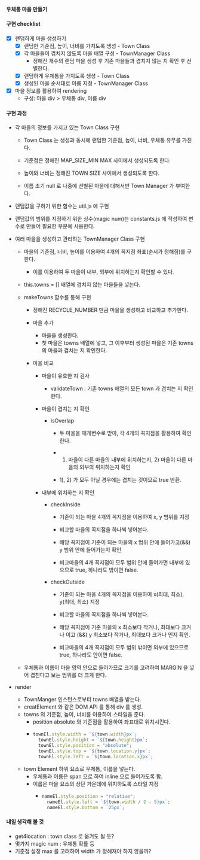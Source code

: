 
#### 우체통 마을 만들기

#### 구현 checklist

- [x] 랜덤하게 마을 생성하기
    - [x] 랜덤한 기준점, 높이, 너비를 가지도록 생성 - Town Class
    - [x] 각 마을들이 겹치지 않도록 마을 배열 구성 - TownManager Class
        - 정해진 개수의 랜덤 마을 생성 후 기존 마을들과 겹치지 않는 지 확인 후 선별한다.
    - [x] 랜덤하게 우체통을 가지도록 생성 - Town Class
    - [x] 생성된 마을 순서대로 이름 지정 - TownManager Class
- [x] 마을 정보를 활용하여 rendering
    - 구성: 마을 div > 우체통 div, 이름 div
    
#### 구현 과정

- 각 마을의 정보를 가지고 있는 Town Class 구현
    - Town Class 는 생성과 동시에 랜덤한 기준점, 높이, 너비, 우체통 유무를 가진다.
    
    - 기준점은 정해진 MAP_SIZE_MIN MAX 사이에서 생성되도록 한다. 
    
    - 높이와 너비는 정해진 TOWN SIZE 사이에서 생성되도록 한다.
    
    - 이름 초기 null 로 나중에 선별된 마을에 대해서만 Town Manager 가 부여한다.

- 랜덤값을 구하기 위한 함수는 util.js 에 구현

- 랜덤값의 범위를 지정하기 위한 상수(magic num)는 constants.js 에 작성하여 변수로 만들어 필요한 부분에 사용한다. 

- 여러 마을을 생성하고 관리하는 TownManager Class 구현
    
    - 마을의 기준점, 너비, 높이를 이용하여 4개의 꼭지점 좌표(순서가 정해짐)를 구한다.
        - 이를 이용하여 두 마을이 내부, 외부에 위치하는지 확인할 수 있다.
    
    - this.towns = [] 배열에 겹치지 않는 마을들을 넣는다.
    
    - makeTowns 함수를 통해 구현
        - 정해진 RECYCLE_NUMBER 만큼 마을을 생성하고 비교하고 추가한다.
        
        - 마을 추가 
            - 마을을 생성한다. 
            - 첫 마을은 towns 배열에 넣고, 그 이후부터 생성된 마을은 기존 towns 의 마을과 겹치는 지 확인한다.
  
        - 마을 비교
       
            - 마을이 유효한 지 검사 
            
                - validateTown : 기존 towns 배열의 모든 town 과 겹치는 지 확인한다.
            
            - 마을이 겹치는 지 확인
            
                - isOverlap 
                    
                    - 두 마을을 매개변수로 받아, 각 4개의 꼭지점을 활용하여 확인한다.
                    
                    - 1) 마을이 다른 마을의 내부에 위치하는지, 2) 마을이 다른 마을의 외부의 위치하는지 확인
                    
                    - 1), 2) 가 모두 아닐 경우에는 겹치는 것이므로 true 반환.
            
            - 내부에 위치하는 지 확인
            
                - checkInside
                    
                    - 기준이 되는 마을 4개의 꼭지점을 이용하여 x, y 범위를 지정
                    
                    - 비교할 마을의 꼭지점을 하나씩 넣어본다.
                    
                    - 해당 꼭지점이 기준이 되는 마을의 x 범위 안에 들어가고(&&) y 범위 안에 들어가는지 확인
                    
                    - 비교마을의 4개 꼭지점이 모두 범위 안에 들어가면 내부에 있으므로 true, 하나라도 밖이면 false.
                - checkOutside
                    
                    - 기준이 되는 마을 4개의 꼭지점을 이용하여 x(최대, 최소), y(최대, 최소) 지정
                    
                    - 비교할 마을의 꼭지점을 하나씩 넣어본다.
                    
                    - 해당 꼭지점이 기준 마을의 x 최소보다 작거나, 최대보다 크거나 이고 (&&) y 최소보다 작거나, 최대보다 크거나 인지 확인.
                    
                    - 비교마을의 4개 꼭지점이 모두 범위 밖이면 외부에 있으므로 true, 하나라도 안이면 false.
    
    - 우체통과 이름이 마을 영역 안으로 들어가므로 크기를 고려하여 MARGIN 을 넣어 겹친다고 보는 범위를 더 크게 한다.
    
- render
    - TownManger 인스턴스로부터 towns 배열을 받는다.
    - creatElement 와 같은 DOM API 를 통해 div 를 생성.
    - towns 의 기준점, 높이, 너비를 이용하여 스타일을 준다.
        - position absolute 와 기준점을 활용하여 좌표대로 위치시킨다.
        - ```javascript
          townEl.style.width = `${town.width}px`;
            townEl.style.height = `${town.height}px`;
            townEl.style.position = "absolute";
            townEl.style.top = `${town.location.y}px`;
            townEl.style.left = `${town.location.x}px`;
          ```
    - town Element 하위 요소로 우체통, 이름을 넣는다.
        - 우체통과 이름은 span 으로 하여 inline 으로 들어가도록 함.
        - 이름은 마을 요소의 상단 가운데에 위치하도록 스타일 지정
            - ```javascript
              nameEl.style.position = "relative";
                nameEl.style.left = `${town.width / 2 - 5}px`;
                nameEl.style.bottom = `25px`;
              ``` 
#### 내일 생각해 볼 것
- get4location : town class 로 옮겨도 될 듯?
- 몇가지 magic num : 우체통 확률 등
- 기준점 설정 max 를 고려하여 width 가 정해져야 하지 않을까?